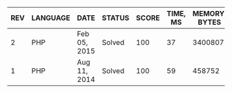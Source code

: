 
| REV | LANGUAGE | DATE | STATUS | SCORE | TIME, MS | MEMORY, BYTES | IN RANKING | UNIQUE | RANKING POINTS |
|-----|----------|------|--------|-------|----------|---------------|------------|--------|----------------|
| 2 | PHP | Feb 05, 2015 | Solved | 100 | 37 | 3400807 | yes | yes | 29.009 |
| 1 | PHP | Aug 11, 2014 | Solved | 100 | 59 | 458752 | no | yes | 34.513 |
